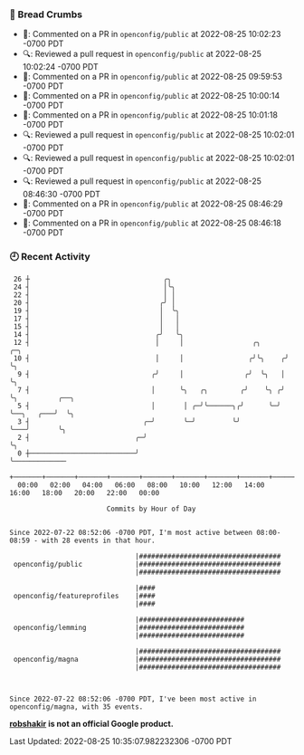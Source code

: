 ### 🍞 Bread Crumbs

 * 💬: Commented on a PR in  `openconfig/public` at 2022-08-25 10:02:23 -0700 PDT
 * 🔍: Reviewed a pull request in  `openconfig/public` at 2022-08-25 10:02:24 -0700 PDT
 * 💬: Commented on a PR in  `openconfig/public` at 2022-08-25 09:59:53 -0700 PDT
 * 💬: Commented on a PR in  `openconfig/public` at 2022-08-25 10:00:14 -0700 PDT
 * 💬: Commented on a PR in  `openconfig/public` at 2022-08-25 10:01:18 -0700 PDT
 * 🔍: Reviewed a pull request in  `openconfig/public` at 2022-08-25 10:02:01 -0700 PDT
 * 🔍: Reviewed a pull request in  `openconfig/public` at 2022-08-25 10:02:01 -0700 PDT
 * 🔍: Reviewed a pull request in  `openconfig/public` at 2022-08-25 08:46:30 -0700 PDT
 * 💬: Commented on a PR in  `openconfig/public` at 2022-08-25 08:46:29 -0700 PDT
 * 💬: Commented on a PR in  `openconfig/public` at 2022-08-25 08:46:18 -0700 PDT

### 🕘 Recent Activity
```
 26 ┼                                 ╭╮
 24 ┤                                 │╰╮
 22 ┤                                 │ │
 20 ┤                                ╭╯ │
 19 ┤                                │  ╰╮
 17 ┤                                │   │
 15 ┤                                │   │
 14 ┤                               ╭╯   ╰╮
 12 ┤                               │     │                 ╭╮      ╭─╮
 10 ┤                               │     │                ╭╯╰╮    ╭╯ ╰╮
  9 ┤                              ╭╯     │               ╭╯  ╰╮   │   ╰╮
  7 ┤                              │      ╰╮   ╭╮        ╭╯    ╰╮ ╭╯    ╰╮          ╭──╮
  5 ┤                              │       │ ╭─╯╰──────╮╭╯      ╰─╯      ╰──╮   ╭───╯  ╰╮
  3 ┤                            ╭─╯       ╰─╯         ╰╯                   ╰───╯       ╰╮
  2 ┤                          ╭─╯                                                       ╰╮
  0 ┼──────────────────────────╯                                                          ╰─────────────
    +───────+───────+───────+───────+───────+───────+───────+───────+───────+───────+───────+───────+────
  00:00   02:00   04:00   06:00   08:00   10:00   12:00   14:00   16:00   18:00   20:00   22:00   00:00   

						Commits by Hour of Day


Since 2022-07-22 08:52:06 -0700 PDT, I'm most active between 08:00-08:59 - with 28 events in that hour.

```



```
                               |###################################
 openconfig/public             |###################################
                               |###################################

                               |####
 openconfig/featureprofiles    |####
                               |####

                               |##########################
 openconfig/lemming            |##########################
                               |##########################

                               |###################################
 openconfig/magna              |###################################
                               |###################################



Since 2022-07-22 08:52:06 -0700 PDT, I've been most active in openconfig/magna, with 35 events.

```
**[robshakir](mailto:robjs@google.com) is not an official Google product.**  


Last Updated: 2022-08-25 10:35:07.982232306 -0700 PDT
